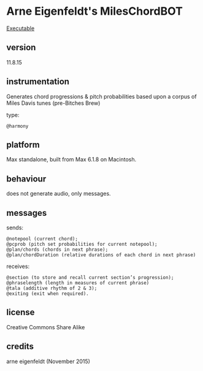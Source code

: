 # Arne Eigenfeldt's MilesChordBOT #

[Executable](http://www.sfu.ca/musebots/Musebot_Test_Suite/Musebots/Harmony_generators/ae_MethenyChordBOT.zip)

## version ##

11.8.15

## instrumentation ##

Generates chord progressions & pitch probabilities based upon a corpus of Miles Davis tunes (pre-Bitches Brew)

type:

	@harmony

## platform ##

Max standalone, built from Max 6.1.8 on Macintosh.

## behaviour ##

does not generate audio, only messages. 

## messages ##

sends: 

	@notepool (current chord); 
	@pcprob (pitch set probabilities for current notepool); 
	@plan/chords (chords in next phrase);
	@plan/chordDuration (relative durations of each chord in next phrase)

receives: 

	@section (to store and recall current section’s progression); 
	@phraselength (length in measures of current phrase)
	@tala (additive rhythm of 2 & 3); 
	@exiting (exit when required).

## license ##

Creative Commons Share Alike

## credits ##

arne eigenfeldt (November 2015)